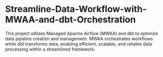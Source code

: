 # Streamline-Data-Workflow-with-MWAA-and-dbt-Orchestration
 This project utilizes Managed Apache Airflow (MWAA) and dbt to optimize data pipeline creation and management. MWAA orchestrates workflows while dbt transforms data, enabling efficient, scalable, and reliable data processing within a streamlined framework.
